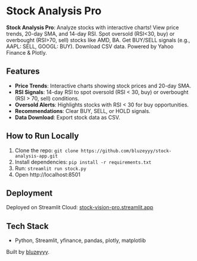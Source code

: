 # Stock Analysis Pro

**Stock Analysis Pro**: Analyze stocks with interactive charts! View price trends, 20-day SMA, and 14-day RSI. Spot oversold (RSI<30, buy) or overbought (RSI>70, sell) stocks like AMD, BA. Get BUY/SELL signals (e.g., AAPL: SELL, GOOGL: BUY). Download CSV data. Powered by Yahoo Finance & Plotly.

## Features
- **Price Trends**: Interactive charts showing stock prices and 20-day SMA.
- **RSI Signals**: 14-day RSI to spot oversold (RSI < 30, buy) or overbought (RSI > 70, sell) conditions.
- **Oversold Alerts**: Highlights stocks with RSI < 30 for buy opportunities.
- **Recommendations**: Clear BUY, SELL, or HOLD signals.
- **Data Download**: Export stock data as CSV.

## How to Run Locally
1. Clone the repo: `git clone https://github.com/bluzeyyy/stock-analysis-app.git`
2. Install dependencies: `pip install -r requirements.txt`
3. Run: `streamlit run stock.py`
4. Open http://localhost:8501

## Deployment
Deployed on Streamlit Cloud: [stock-vision-pro.streamlit.app](https://stock-vision-pro.streamlit.app)

## Tech Stack
- Python, Streamlit, yfinance, pandas, plotly, matplotlib

Built by [bluzeyyy](https://github.com/bluzeyyy).